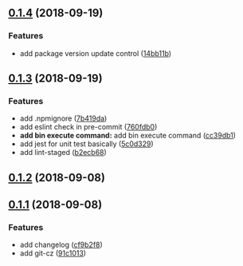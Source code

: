 <a name="0.1.4"></a>
## [0.1.4](https://github.com/keep-yukap/ky-cli/compare/v0.1.3...v0.1.4) (2018-09-19)


### Features

* add package version update control ([14bb11b](https://github.com/keep-yukap/ky-cli/commit/14bb11b))



<a name="0.1.3"></a>
## [0.1.3](https://github.com/keep-yukap/ky-cli/compare/v0.1.2...v0.1.3) (2018-09-19)


### Features

* add .npmignore ([7b419da](https://github.com/keep-yukap/ky-cli/commit/7b419da))
* add eslint check in pre-commit ([760fdb0](https://github.com/keep-yukap/ky-cli/commit/760fdb0))
* **add bin execute command:** add bin execute command ([cc39db1](https://github.com/keep-yukap/ky-cli/commit/cc39db1))
* add jest for unit test basically ([5c0d329](https://github.com/keep-yukap/ky-cli/commit/5c0d329))
* add lint-staged ([b2ecb68](https://github.com/keep-yukap/ky-cli/commit/b2ecb68))



<a name="0.1.2"></a>
## [0.1.2](https://github.com/keep-yukap/ky-cli/compare/v0.1.1...v0.1.2) (2018-09-08)



<a name="0.1.1"></a>
## [0.1.1](https://github.com/keep-yukap/ky-cli/compare/91c1013...v0.1.1) (2018-09-08)


### Features

* add changelog ([cf9b2f8](https://github.com/keep-yukap/ky-cli/commit/cf9b2f8))
* add git-cz ([91c1013](https://github.com/keep-yukap/ky-cli/commit/91c1013))



